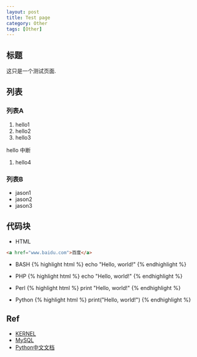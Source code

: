 ```yaml
---
layout: post
title: Test page
category: Other
tags: [Other]
---
```


## 标题
这只是一个测试页面.

## 列表
### 列表A

1. hello1
1. hello2
1. hello3

hello 中断

1. hello4

### 列表B
* jason1
* jason2
* jason3

## 代码块

* HTML
``` html
<a href="www.baidu.com">百度</a>
```

* BASH
{% highlight html %}
    echo "Hello, world!"
{% endhighlight %}

* PHP
{% highlight html %}
    echo "Hello, world!"
{% endhighlight %}

* Perl
{% highlight html %}
    print "Hello, world!"
{% endhighlight %}

* Python
{% highlight html %}
    print("Hello, world!")
{% endhighlight %}


## Ref
- [KERNEL](https://www.kernel.org/)
- [MySQL](http://www.mysql.com/)
- [Python中文文档](http://python.usyiyi.cn/)

